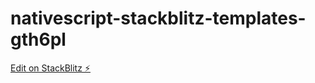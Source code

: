 # nativescript-stackblitz-templates-gth6pl

[Edit on StackBlitz ⚡️](https://stackblitz.com/edit/nativescript-stackblitz-templates-gth6pl)